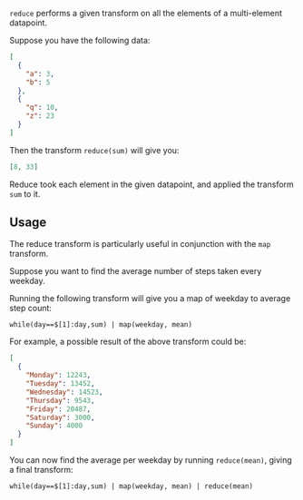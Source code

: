 `reduce` performs a given transform on all the elements of a multi-element datapoint.

Suppose you have the following data:

```json
[
  {
    "a": 3,
    "b": 5
  },
  {
    "q": 10,
    "z": 23
  }
]
```

Then the transform `reduce(sum)` will give you:

```json
[8, 33]
```

Reduce took each element in the given datapoint, and applied the transform `sum` to it.

## Usage

The reduce transform is particularly useful in conjunction with the `map` transform.

Suppose you want to find the average number of steps taken every weekday.

Running the following transform will give you a map of weekday to average step count:

```
while(day==$[1]:day,sum) | map(weekday, mean)
```

For example, a possible result of the above transform could be:

```json
[
  {
    "Monday": 12243,
    "Tuesday": 13452,
    "Wednesday": 14523,
    "Thursday": 9543,
    "Friday": 20487,
    "Saturday": 3000,
    "Sunday": 4000
  }
]
```

You can now find the average per weekday by running `reduce(mean)`, giving a final transform:

```
while(day==$[1]:day,sum) | map(weekday, mean) | reduce(mean)
```
